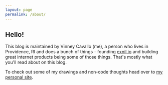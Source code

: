```yaml
---
layout: page
permalink: /about/
---
```


## Hello!

This blog is maintained by Vinney Cavallo (me), a person who lives in Providence, RI and does a bunch of things - founding [exnil.io](http://exnil.io) and building great internet products being some of those things. That's mostly what you'll read about on this blog. 

To check out some of my drawings and non-code thoughts head over to [my personal site](http://vinneycavallo.com/).
